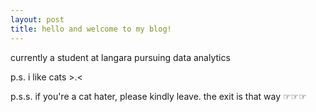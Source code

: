 ```yaml
---
layout: post
title: hello and welcome to my blog!
---
```


currently a student at langara pursuing data analytics

p.s. i like cats >.<

p.s.s. if you're a cat hater, please kindly leave. the exit is that way ☞☞☞
